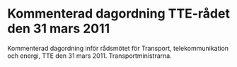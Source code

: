 # Kommenterad dagordning TTE-rådet den 31 mars 2011

Kommenterad dagordning inför rådsmötet för Transport, telekommunikation och energi, TTE den 31 mars 2011. Transportministrarna.
